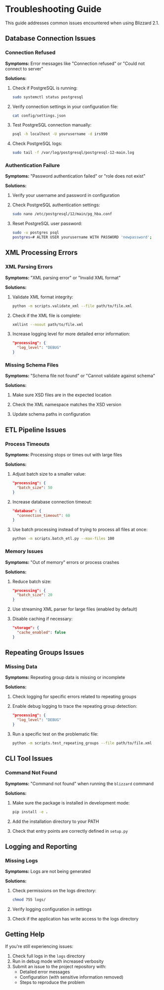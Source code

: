 # Troubleshooting Guide

This guide addresses common issues encountered when using Blizzard 2.1.

## Database Connection Issues

### Connection Refused

**Symptoms:** Error messages like "Connection refused" or "Could not connect to server"

**Solutions:**

1. Check if PostgreSQL is running:
   ```bash
   sudo systemctl status postgresql
   ```

2. Verify connection settings in your configuration file:
   ```bash
   cat config/settings.json
   ```

3. Test PostgreSQL connection manually:
   ```bash
   psql -h localhost -U yourusername -d irs990
   ```

4. Check PostgreSQL logs:
   ```bash
   sudo tail -f /var/log/postgresql/postgresql-12-main.log
   ```

### Authentication Failure

**Symptoms:** "Password authentication failed" or "role does not exist"

**Solutions:**

1. Verify your username and password in configuration

2. Check PostgreSQL authentication settings:
   ```bash
   sudo nano /etc/postgresql/12/main/pg_hba.conf
   ```

3. Reset PostgreSQL user password:
   ```bash
   sudo -u postgres psql
   postgres=# ALTER USER yourusername WITH PASSWORD 'newpassword';
   ```

## XML Processing Errors

### XML Parsing Errors

**Symptoms:** "XML parsing error" or "Invalid XML format"

**Solutions:**

1. Validate XML format integrity:
   ```bash
   python -m scripts.validate_xml --file path/to/file.xml
   ```

2. Check if the XML file is complete:
   ```bash
   xmllint --noout path/to/file.xml
   ```

3. Increase logging level for more detailed error information:
   ```json
   "processing": {
     "log_level": "DEBUG"
   }
   ```

### Missing Schema Files

**Symptoms:** "Schema file not found" or "Cannot validate against schema"

**Solutions:**

1. Make sure XSD files are in the expected location

2. Check the XML namespace matches the XSD version

3. Update schema paths in configuration

## ETL Pipeline Issues

### Process Timeouts

**Symptoms:** Processing stops or times out with large files

**Solutions:**

1. Adjust batch size to a smaller value:
   ```json
   "processing": {
     "batch_size": 50
   }
   ```

2. Increase database connection timeout:
   ```json
   "database": {
     "connection_timeout": 60
   }
   ```

3. Use batch processing instead of trying to process all files at once:
   ```bash
   python -m scripts.batch_etl.py --max-files 100
   ```

### Memory Issues

**Symptoms:** "Out of memory" errors or process crashes

**Solutions:**

1. Reduce batch size:
   ```json
   "processing": {
     "batch_size": 20
   }
   ```

2. Use streaming XML parser for large files (enabled by default)

3. Disable caching if necessary:
   ```json
   "storage": {
     "cache_enabled": false
   }
   ```

## Repeating Groups Issues

### Missing Data

**Symptoms:** Repeating group data is missing or incomplete

**Solutions:**

1. Check logging for specific errors related to repeating groups

2. Enable debug logging to trace the repeating group detection:
   ```json
   "processing": {
     "log_level": "DEBUG"
   }
   ```

3. Run a specific test on the problematic file:
   ```bash
   python -m scripts.test_repeating_groups --file path/to/file.xml
   ```

## CLI Tool Issues

### Command Not Found

**Symptoms:** "Command not found" when running the `blizzard` command

**Solutions:**

1. Make sure the package is installed in development mode:
   ```bash
   pip install -e .
   ```

2. Add the installation directory to your PATH

3. Check that entry points are correctly defined in `setup.py`

## Logging and Reporting

### Missing Logs

**Symptoms:** Logs are not being generated

**Solutions:**

1. Check permissions on the logs directory:
   ```bash
   chmod 755 logs/
   ```

2. Verify logging configuration in settings

3. Check if the application has write access to the logs directory

## Getting Help

If you're still experiencing issues:

1. Check full logs in the `logs` directory
2. Run in debug mode with increased verbosity
3. Submit an issue to the project repository with:
   - Detailed error messages
   - Configuration (with sensitive information removed)
   - Steps to reproduce the problem
